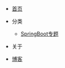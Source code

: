 <!-- _navbar.md -->

* [首页](/)

* 分类
  * [SpringBoot专题](springboot/)

* 关于

* [博客](http://fangting.cc)